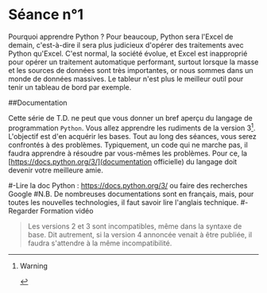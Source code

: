 # Séance n°1

Pourquoi apprendre Python ? Pour beaucoup, Python sera l'Excel de demain, c'est-à-dire il sera plus judicieux d'opérer des traitements avec Python qu'Excel. C'est normal, la société évolue, et Excel est inapproprié pour opérer un traitement automatique performant, surtout lorsque la masse et les sources de données sont très importantes, or nous  sommes dans un monde de données massives. Le tableur n'est plus le meilleur outil pour tenir un tableau de bord par exemple.

##Documentation

Cette série de T.D. ne peut que vous donner un bref aperçu du langage de programmation `Python`. Vous allez apprendre les rudiments de la version 3[^1]. L'objectif est d'en acquérir les bases. Tout au long des séances, vous serez confrontés à des problèmes. Typiquement, un code qui ne marche pas, il faudra apprendre à résoudre par vous-mêmes les problèmes. Pour ce, la [https://docs.python.org/3/](documentation officielle) du langage doit devenir votre meilleure amie.

#-Lire la doc Python : https://docs.python.org/3/ ou faire des recherches Google
#N.B. De nombreuses documentations sont en français, mais, pour toutes les nouvelles technologies, il faut savoir lire l'anglais technique.
#-Regarder Formation vidéo




[^1]: >[!WARNING]
> Les versions 2 et 3 sont incompatibles, même dans la syntaxe de base. Dit autrement, si la version 4 annoncée venait à être publiée, il faudra s'attendre à la même incompatibilité.